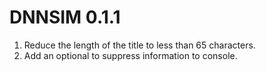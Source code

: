 # DNNSIM 0.1.1

1. Reduce the length of the title to less than 65 characters.
2. Add an optional to suppress information to console.
